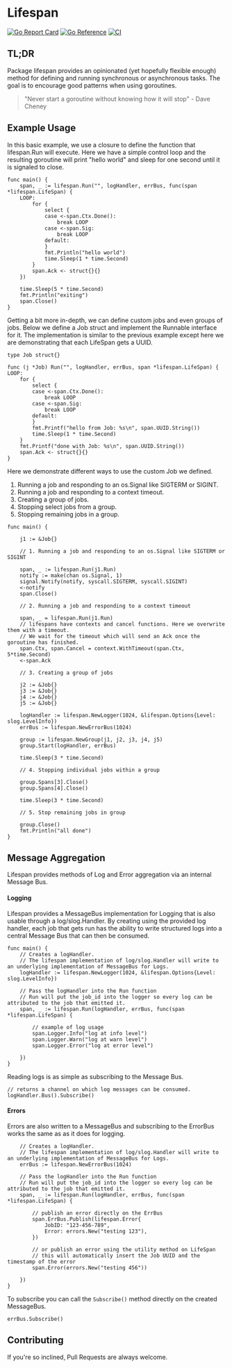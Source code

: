 # Lifespan
[![Go Report Card](https://goreportcard.com/badge/github.com/jharshman/lifespan)](https://goreportcard.com/report/github.com/jharshman/lifespan)
[![Go Reference](https://pkg.go.dev/badge/github.com/jharshman/lifespan.svg)](https://pkg.go.dev/github.com/jharshman/lifespan)
[![CI](https://github.com/jharshman/lifespan/actions/workflows/ci.yaml/badge.svg?branch=main)](https://github.com/jharshman/lifespan/actions/workflows/ci.yaml)

## TL;DR

Package lifespan provides an opinionated (yet hopefully flexible enough) method for defining and running synchronous or asynchronous tasks.
The goal is to encourage good patterns when using goroutines.

> "Never start a goroutine without knowing how it will stop"
    - Dave Cheney

## Example Usage

In this basic example, we use a closure to define the function that lifespan.Run will execute.
Here we have a simple control loop and the resulting goroutine will print "hello world" and sleep for one second
until it is signaled to close.

```golang
func main() {
	span, _ := lifespan.Run("", logHandler, errBus, func(span *lifespan.LifeSpan) {
	LOOP:
		for {
			select {
			case <-span.Ctx.Done():
				break LOOP
			case <-span.Sig:
				break LOOP
			default:
			}
			fmt.Println("hello world")
			time.Sleep(1 * time.Second)
		}
		span.Ack <- struct{}{}
	})

	time.Sleep(5 * time.Second)
	fmt.Println("exiting")
	span.Close()
}
```

Getting a bit more in-depth, we can define custom jobs and even groups of jobs.
Below we define a Job struct and implement the Runnable interface for it. The implementation 
is similar to the previous example except here we are demonstrating that each LifeSpan gets a UUID.

```golang
type Job struct{}

func (j *Job) Run("", logHandler, errBus, span *lifespan.LifeSpan) {
LOOP:
	for {
		select {
		case <-span.Ctx.Done():
			break LOOP
		case <-span.Sig:
			break LOOP
		default:
		}
		fmt.Printf("hello from Job: %s\n", span.UUID.String())
		time.Sleep(1 * time.Second)
	}
	fmt.Printf("done with Job: %s\n", span.UUID.String())
	span.Ack <- struct{}{}
}
```

Here we demonstrate different ways to use the custom Job we defined.

1. Running a job and responding to an os.Signal like SIGTERM or SIGINT.
2. Running a job and responding to a context timeout.
3. Creating a group of jobs.
4. Stopping select jobs from a group.
5. Stopping remaining jobs in a group.

```golang
func main() {

	j1 := &Job{}
	
	// 1. Running a job and responding to an os.Signal like SIGTERM or SIGINT

	span, _ := lifespan.Run(j1.Run)
	notify := make(chan os.Signal, 1)
	signal.Notify(notify, syscall.SIGTERM, syscall.SIGINT)
	<-notify
	span.Close()
	
	// 2. Running a job and responding to a context timeout

	span, _ = lifespan.Run(j1.Run)
	// lifespans have contexts and cancel functions. Here we overwrite them with a timeout.
    // We wait for the timeout which will send an Ack once the goroutine has finished.
	span.Ctx, span.Cancel = context.WithTimeout(span.Ctx, 5*time.Second)
	<-span.Ack
	
	// 3. Creating a group of jobs

	j2 := &Job{}
	j3 := &Job{}
	j4 := &Job{}
	j5 := &Job{}

	logHandler := lifespan.NewLogger(1024, &lifespan.Options{Level: slog.LevelInfo})
	errBus := lifespan.NewErrorBus(1024)
	
	group := lifespan.NewGroup(j1, j2, j3, j4, j5)
	group.Start(logHandler, errBus)

	time.Sleep(3 * time.Second)
	
	// 4. Stopping individual jobs within a group

	group.Spans[3].Close()
	group.Spans[4].Close()

	time.Sleep(3 * time.Second)
	
	// 5. Stop remaining jobs in group

	group.Close()
	fmt.Println("all done")
}
```

## Message Aggregation

Lifespan provides methods of Log and Error aggregation via an internal Message Bus.

#### Logging

Lifespan provides a MessageBus implementation for Logging that is also usable through a log/slog.Handler.
By creating using the provided log handler, each job that gets run has the ability to write structured logs into 
a central Message Bus that can then be consumed.

```golang
func main() {
	// Creates a logHandler.
	// The lifespan implementation of log/slog.Handler will write to an underlying implementation of MessageBus for Logs. 
	logHandler := lifespan.NewLogger(1024, &lifespan.Options{Level: slog.LevelInfo})
	
	// Pass the logHandler into the Run function
	// Run will put the job_id into the logger so every log can be attributed to the job that emitted it.
	span, _ := lifespan.Run(logHandler, errBus, func(span *lifespan.LifeSpan) {
		
		// example of log usage
		span.Logger.Info("log at info level")
		span.Logger.Warn("log at warn level")
		span.Logger.Error("log at error level")
		
	})
}
```

Reading logs is as simple as subscribing to the Message Bus.

```golang
// returns a channel on which log messages can be consumed.
logHandler.Bus().Subscribe()
```

#### Errors

Errors are also written to a MessageBus and subscribing to the ErrorBus works the same as as it does for logging.

```golang
	// Creates a logHandler.
	// The lifespan implementation of log/slog.Handler will write to an underlying implementation of MessageBus for Logs.
    errBus := lifespan.NewErrorBus(1024)
	
	// Pass the logHandler into the Run function
	// Run will put the job_id into the logger so every log can be attributed to the job that emitted it.
	span, _ := lifespan.Run(logHandler, errBus, func(span *lifespan.LifeSpan) {

		// publish an error directly on the ErrBus
        span.ErrBus.Publish(lifespan.Error{
            JobID: "123-456-789",
            Error: errors.New("testing 123"),
        })
		
		// or publish an error using the utility method on LifeSpan
		// this will automatically insert the Job UUID and the timestamp of the error
		span.Error(errors.New("testing 456"))
		
	})
}
```

To subscribe you can call the `Subscribe()` method directly on the created MessageBus.

```golang
errBus.Subscribe()
```


## Contributing

If you're so inclined, Pull Requests are always welcome.

